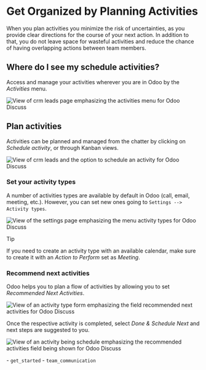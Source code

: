 # Get Organized by Planning Activities

When you plan activities you minimize the risk of uncertainties, as you
provide clear directions for the course of your next action. In addition
to that, you do not leave space for wasteful activities and reduce the
chance of having overlapping actions between team members.

## Where do I see my schedule activities?

Access and manage your activities wherever you are in Odoo by the
*Activities* menu.

![View of crm leads page emphasizing the activities menu for Odoo
Discuss](plan_activities/activities_menu.png)

## Plan activities

Activities can be planned and managed from the chatter by clicking on
*Schedule activity*, or through Kanban views.

![View of crm leads and the option to schedule an activity for Odoo
Discuss](plan_activities/schedule_activity.png)

### Set your activity types

A number of activities types are available by default in Odoo (call,
email, meeting, etc.). However, you can set new ones going to `Settings
--> Activity types`.

![View of the settings page emphasizing the menu activity types for Odoo
Discuss](plan_activities/settings_activities_types.png)

<div class="tip">

<div class="title">

Tip

</div>

If you need to create an activity type with an available calendar, make
sure to create it with an *Action to Perform* set as *Meeting*.

</div>

### Recommend next activities

Odoo helps you to plan a flow of activities by allowing you to set
*Recommended Next Activities*.

![View of an activity type form emphasizing the field recommended next
activities for
Odoo&#10;Discuss](plan_activities/recommended_activities.png)

Once the respective activity is completed, select *Done & Schedule Next*
and next steps are suggested to you.

![View of an activity being schedule emphasizing the recommended
activities field being&#10;shown for Odoo
Discuss](plan_activities/schedule_recommended_activity.png)

<div class="seealso">

\- `get_started` - `team_communication`

</div>
